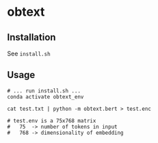 # obtext

## Installation

See `install.sh`

## Usage

```
# ... run install.sh ...
conda activate obtext_env

cat test.txt | python -m obtext.bert > test.enc

# test.env is a 75x768 matrix
#   75  -> number of tokens in input
#   768 -> dimensionality of embedding
```